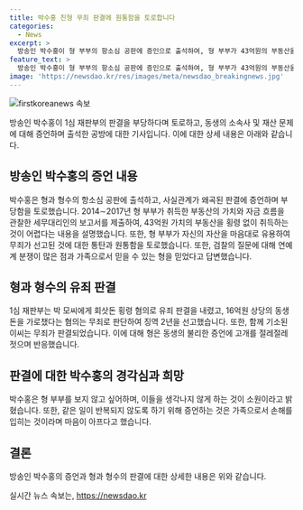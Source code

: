 ```yaml
---
title: 박수홍 친형 무죄 판결에 원통함을 토로합니다
categories:
  - News
excerpt: >
  방송인 박수홍이 형 부부의 항소심 공판에 증인으로 출석하여, 형 부부가 43억원의 부동산을 횡령해 취득했다고 주장했습니다. 박수홍은 15년 동안 가족 자금 흐름을 관찰한 세무대리인의 보고서를 제출하며 돈의 출처에 대한 의문을 제기했습니다. 또한, 형 부부에 대한 지적을 통해 불공정한 판결에 대한 불만을 털어놓았습니다.
feature_text: >
  방송인 박수홍이 형 부부의 항소심 공판에 증인으로 출석하여, 형 부부가 43억원의 부동산을 횡령해 취득했다고 주장했습니다. 박수홍은 15년 동안 가족 자금 흐름을 관찰한 세무대리인의 보고서를 제출하며 돈의 출처에 대한 의문을 제기했습니다. 또한, 형 부부에 대한 지적을 통해 불공정한 판결에 대한 불만을 털어놓았습니다.
image: 'https://newsdao.kr/res/images/meta/newsdao_breakingnews.jpg'
---
```


<p><img src="https://newsdao.kr/res/images/meta/newsdao_breakingnews.jpg" alt="firstkoreanews 속보" /></p>

<p data-ke-size="size16">방송인 박수홍이 1심 재판부의 판결을 부당하다며 토로하고, 동생의 소속사 및 재산 문제에 대해 증언하며 출석한 공방에 대한 기사입니다. 이에 대한 상세 내용은 아래와 같습니다.</p>

<h2 data-ke-size="size26">방송인 박수홍의 증언 내용</h2>

<p data-ke-size="size16">박수홍은 형과 형수의 항소심 공판에 출석하고, 사실관계가 왜곡된 판결에 증언하며 부당함을 토로했습니다. 2014∼2017년 형 부부가 취득한 부동산의 가치와 자금 흐름을 관찰한 세무대리인의 보고서를 제출하여, 43억원 가치의 부동산을 횡령 없이 취득하는 것이 어렵다는 내용을 설명했습니다. 또한, 형 부부가 자신의 자산을 마음대로 유용하여 무죄가 선고된 것에 대한 통탄과 원통함을 토로했습니다. 또한, 검찰의 질문에 대해 연예계 분쟁이 많은 점과 가족으로서 믿을 수 있는 형을 믿었다고 답변했습니다.</p>

<h2 data-ke-size="size26">형과 형수의 유죄 판결</h2>

<p data-ke-size="size16">1심 재판부는 박 모씨에게 회삿돈 횡령 혐의로 유죄 판결을 내렸고, 16억원 상당의 동생 돈을 가로챘다는 혐의는 무죄로 판단하여 징역 2년을 선고했습니다. 또한, 함께 기소된 이씨는 무죄가 판결되었습니다. 이에 대해 형은 동생의 불리한 증언에 고개를 절레절레 젓으며 반응했습니다.</p>

<h2 data-ke-size="size26">판결에 대한 박수홍의 경각심과 희망</h2>

<p data-ke-size="size16">박수홍은 형 부부를 보지 않고 싶어하며, 이들을 생각나지 않게 하는 것이 소원이라고 밝혔습니다. 또한, 같은 일이 반복되지 않도록 하기 위해 증언하는 것은 가족으로서 손해를 입히는 것이라며 마음이 아프다고 했습니다.</p>

<h2 data-ke-size="size26">결론</h2>

<p data-ke-size="size16">방송인 박수홍의 증언과 형과 형수의 판결에 대한 상세한 내용은 위와 같습니다.</p>
실시간 뉴스 속보는, <a href="https://newsdao.kr" rel="dofollow">https://newsdao.kr</a>


